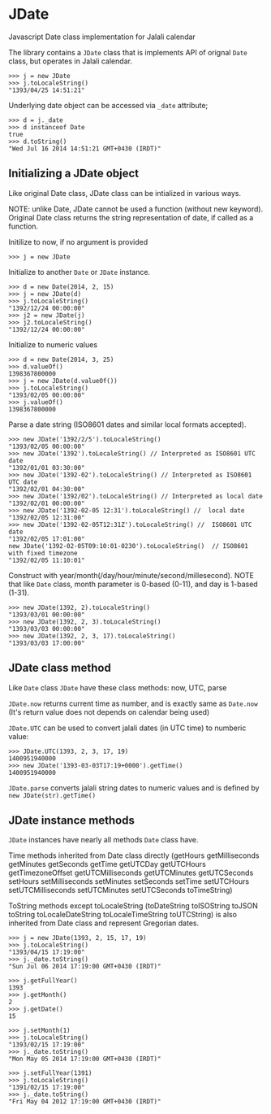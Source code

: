 JDate
=====

Javascript Date class implementation for Jalali calendar

The library contains a `JDate` class that is implements API of orignal `Date` class, but operates in Jalali calendar.


	>>> j = new JDate
	>>> j.toLocaleString()
	"1393/04/25 14:51:21"

Underlying date object can be accessed via `_date` attribute;

	>>> d = j._date
	>>> d instanceof Date
	true
	>>> d.toString()
	"Wed Jul 16 2014 14:51:21 GMT+0430 (IRDT)"

Initializing a JDate object
-----
Like original Date class, JDate class can be intialized in various ways.

NOTE: unlike Date, JDate cannot be used a function (without new keyword). Original Date class returns the string
representation of date, if called as a function.

Initilize to now, if no argument is provided

	>>> j = new JDate

Initialize to another `Date` or `JDate` instance.

	>>> d = new Date(2014, 2, 15)
	>>> j = new JDate(d)
	>>> j.toLocaleString()
	"1392/12/24 00:00:00"
	>>> j2 = new JDate(j)
	>>> j2.toLocaleString()
	"1392/12/24 00:00:00"

Initialize to numeric values

	>>> d = new Date(2014, 3, 25)
	>>> d.valueOf()
	1398367800000
	>>> j = new JDate(d.valueOf())
	>>> j.toLocaleString()
	"1393/02/05 00:00:00"
	>>> j.valueOf()
	1398367800000

Parse a date string (ISO8601 dates and similar local formats accepted).

	>>> new JDate('1392/2/5').toLocaleString()
	"1393/02/05 00:00:00"
	>>> new JDate('1392').toLocaleString() // Interpreted as ISO8601 UTC date
	"1392/01/01 03:30:00"
	>>> new JDate('1392-02').toLocaleString() // Interpreted as ISO8601 UTC date
	"1392/02/01 04:30:00"
	>>> new JDate('1392/02').toLocaleString() // Interpreted as local date
	"1392/02/01 00:00:00"
	>>> new JDate('1392-02-05 12:31').toLocaleString() //  local date
	"1392/02/05 12:31:00"
	>>> new JDate('1392-02-05T12:31Z').toLocaleString() //  ISO8601 UTC date
	"1392/02/05 17:01:00"
	new JDate('1392-02-05T09:10:01-0230').toLocaleString()  // ISO8601 with fixed timezone
	"1392/02/05 11:10:01"

Construct with year/month(/day/hour/minute/second/millesecond). NOTE that like `Date` class, month parameter is 0-based
(0-11), and day is 1-based (1-31).

	>>> new JDate(1392, 2).toLocaleString()
	"1393/03/01 00:00:00"
	>>> new JDate(1392, 2, 3).toLocaleString()
	"1393/03/03 00:00:00"
	>>> new JDate(1392, 2, 3, 17).toLocaleString()
	"1393/03/03 17:00:00"

JDate class method
------
Like `Date` class `JDate` have these class methods: now, UTC, parse

`JDate.now` returns current time as number, and is exactly same as `Date.now` (It's return value does not depends on
calendar being used)

`JDate.UTC` can be used to convert jalali dates (in UTC time) to numberic value:

	>>> JDate.UTC(1393, 2, 3, 17, 19)
	1400951940000
	>>> new JDate('1393-03-03T17:19+0000').getTime()
	1400951940000

`JDate.parse` converts jalali string dates to numeric values and is defined by `new JDate(str).getTime()`
 

JDate instance methods
-------

`JDate` instances have nearly all methods `Date` class have.

Time methods inherited from Date class directly (getHours getMilliseconds getMinutes getSeconds getTime getUTCDay
getUTCHours getTimezoneOffset getUTCMilliseconds getUTCMinutes getUTCSeconds setHours setMilliseconds setMinutes
setSeconds setTime setUTCHours setUTCMilliseconds setUTCMinutes setUTCSeconds toTimeString)

ToString methods except toLocaleString (toDateString toISOString toJSON toString toLocaleDateString toLocaleTimeString
toUTCString) is also inherited from Date class and represent Gregorian dates.

	>>> j = new JDate(1393, 2, 15, 17, 19)
	>>> j.toLocaleString()
	"1393/04/15 17:19:00"
	>>> j._date.toString()
	"Sun Jul 06 2014 17:19:00 GMT+0430 (IRDT)"

	>>> j.getFullYear()
	1393
	>>> j.getMonth()
	2
	>>> j.getDate()
	15

	>>> j.setMonth(1)
	>>> j.toLocaleString()
	"1393/02/15 17:19:00"
	>>> j._date.toString()
	"Mon May 05 2014 17:19:00 GMT+0430 (IRDT)"

	>>> j.setFullYear(1391)
	>>> j.toLocaleString()
	"1391/02/15 17:19:00"
	>>> j._date.toString()
	"Fri May 04 2012 17:19:00 GMT+0430 (IRDT)"
